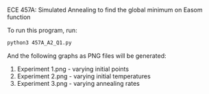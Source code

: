 ECE 457A: Simulated Annealing to find the global minimum on Easom function

To run this program, run:

```bash
python3 457A_A2_Q1.py
```

And the following graphs as PNG files will be generated:
1. Experiment 1.png - varying initial points
2. Experiment 2.png - varying initial temperatures
3. Experiment 3.png - varying annealing rates
